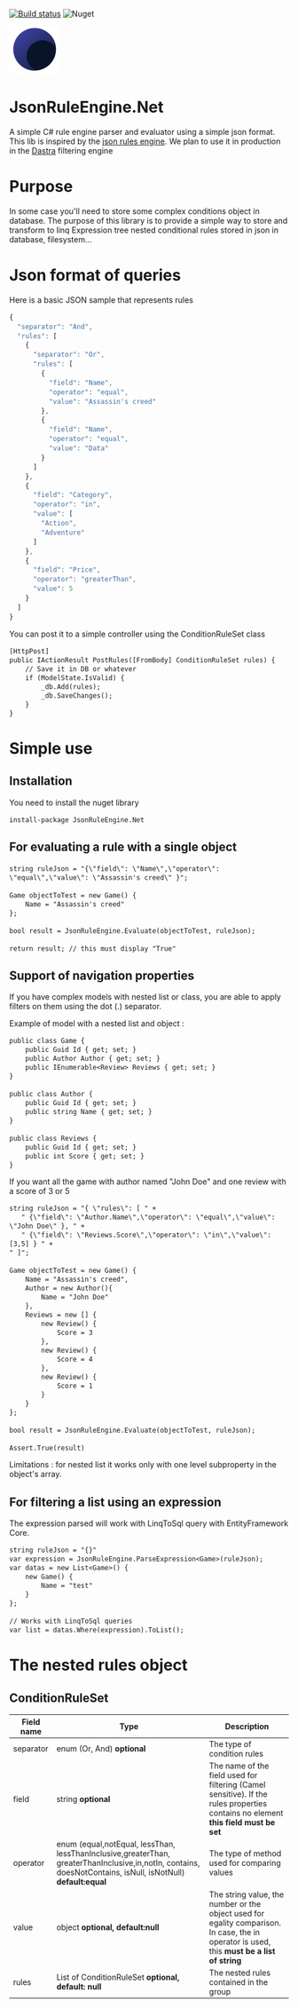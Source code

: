 

[![Build status](https://ci.appveyor.com/api/projects/status/r430k8vb29wjjsfd?svg=true)](https://ci.appveyor.com/project/antoinebidault/jsonruleengine-net)
![Nuget](https://img.shields.io/nuget/v/JsonRuleEngine.Net)

![Logo](/JsonRuleEngine.Net/JsonRuleEngine.Net.png)

# JsonRuleEngine.Net

A simple C# rule engine parser and evaluator using a simple json format.
This lib is inspired by the [json rules engine](https://github.com/cachecontrol/json-rules-engine).
We plan to use it in production in the [Dastra](https://www.dastra.eu) filtering engine 

# Purpose
In some case you'll need to store some complex conditions object in database. The purpose of this library is to provide a simple way to store and transform to linq Expression tree nested conditional rules stored in json in database, filesystem... 

# Json format of queries
Here is a basic JSON sample that represents rules
```javascript
{
  "separator": "And",
  "rules": [
    {
      "separator": "Or",
      "rules": [
        {
          "field": "Name",
          "operator": "equal",
          "value": "Assassin's creed"
        },
        {
          "field": "Name",
          "operator": "equal",
          "value": "Data"
        }
      ]
    },
    {
      "field": "Category",
      "operator": "in",
      "value": [
        "Action",
        "Adventure"
      ]
    },
    {
      "field": "Price",
      "operator": "greaterThan",
      "value": 5
    }
  ]
}
```

You can post it to a simple controller using the ConditionRuleSet class
```CSharp
[HttpPost]
public IActionResult PostRules([FromBody] ConditionRuleSet rules) {
    // Save it in DB or whatever
    if (ModelState.IsValid) {
	    _db.Add(rules);
	    _db.SaveChanges();
    }
}

```


# Simple use

## Installation
You need to install the nuget library
```
install-package JsonRuleEngine.Net
```

## For evaluating a rule with a single object
```CSharp
string ruleJson = "{\"field\": \"Name\",\"operator\": \"equal\",\"value\": \"Assassin's creed\" }";

Game objectToTest = new Game() { 
    Name = "Assassin's creed"
};

bool result = JsonRuleEngine.Evaluate(objectToTest, ruleJson);

return result; // this must display "True"
```

## Support of navigation properties
If you have complex models with nested list or class, you are able to apply filters on them using the dot (.) separator.

Example of model with a nested list and object :
```CSharp
public class Game {
    public Guid Id { get; set; }
    public Author Author { get; set; }
    public IEnumerable<Review> Reviews { get; set; }
}

public class Author {
    public Guid Id { get; set; }
    public string Name { get; set; }
}

public class Reviews {
    public Guid Id { get; set; }
    public int Score { get; set; }
}
```

If you want all the game with author named "John Doe" and one review with a score of 3 or 5
```CSharp
string ruleJson = "{ \"rules\": [ " +
   " {\"field\": \"Author.Name\",\"operator\": \"equal\",\"value\": \"John Doe\" }, " +
   " {\"field\": \"Reviews.Score\",\"operator\": \"in\",\"value\": [3,5] } " +
" ]";

Game objectToTest = new Game() { 
    Name = "Assassin's creed",
    Author = new Author(){
        Name = "John Doe"
    },
    Reviews = new [] {
        new Review() {
            Score = 3
        },
        new Review() {
            Score = 4
        },
        new Review() {
            Score = 1
        }
    }
};

bool result = JsonRuleEngine.Evaluate(objectToTest, ruleJson);

Assert.True(result)
```

Limitations : for nested list it works only with one level subproperty in the object's array.


## For filtering a list using an expression
The expression parsed will work with LinqToSql query with EntityFramework Core.
```CSharp
string ruleJson = "{}"
var expression = JsonRuleEngine.ParseExpression<Game>(ruleJson);
var datas = new List<Game>() {
    new Game() {
        Name = "test"
    }
};

// Works with LinqToSql queries
var list = datas.Where(expression).ToList();
```

# The nested rules object
## ConditionRuleSet
|Field name| Type| Description |
|--|--|--|
|separator|enum (Or, And) **optional**| The type of condition rules  |
|field|string **optional**| The name of the field used for filtering (Camel sensitive). If the rules properties contains no element **this field must be set**  |
|operator|enum (equal,notEqual,  lessThan, lessThanInclusive,greaterThan, greaterThanInclusive,in,notIn, contains,  doesNotContains, isNull, isNotNull) **default:equal**| The type of method used for comparing values |
|value|object **optional, default:null**| The string value, the number or the object used for egality comparison. In case, the in operator is used, this **must be a list of string** |
|rules| List of ConditionRuleSet **optional, default: null** | The nested rules contained in the group  |
